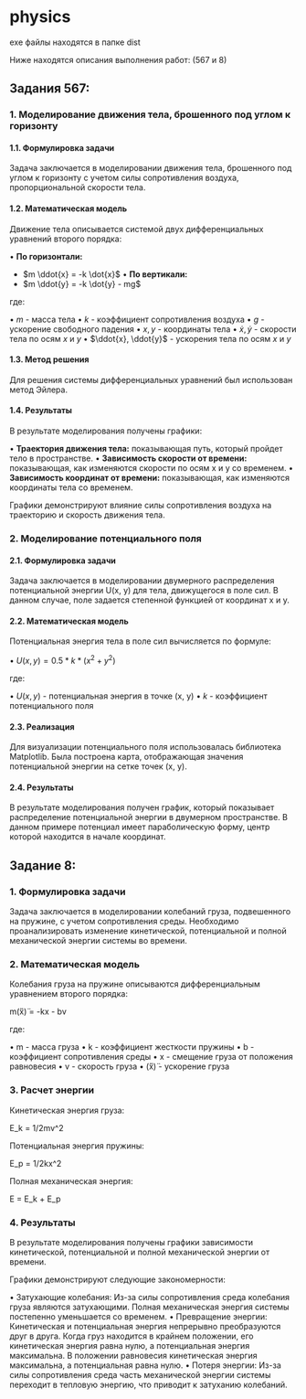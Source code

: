 # physics
exe файлы находятся в папке dist

Ниже находятся описания выполнения работ: (567 и 8)

## Задания 567:

### 1. Моделирование движения тела, брошенного под углом к горизонту

#### 1.1. Формулировка задачи

Задача заключается в моделировании движения тела, брошенного под углом к горизонту с учетом силы сопротивления воздуха, пропорциональной скорости тела. 

#### 1.2. Математическая модель

Движение тела описывается системой двух дифференциальных уравнений второго порядка:

• **По горизонтали:**
  * $m \ddot{x} = -k \dot{x}$
• **По вертикали:**
  * $m \ddot{y} = -k \dot{y} - mg$

где:

• $m$ - масса тела
• $k$ - коэффициент сопротивления воздуха
• $g$ - ускорение свободного падения
• $x, y$ - координаты тела
• $\dot{x}, \dot{y}$ - скорости тела по осям $x$ и $y$
• $\ddot{x}, \ddot{y}$ - ускорения тела по осям $x$ и $y$

#### 1.3. Метод решения

Для решения системы дифференциальных уравнений был использован метод Эйлера.

#### 1.4. Результаты

В результате моделирования получены графики:

• **Траектория движения тела:** показывающая путь, который пройдет тело в пространстве.
• **Зависимость скорости от времени:** показывающая, как изменяются скорости по осям x и y со временем.
• **Зависимость координат от времени:** показывающая, как изменяются координаты тела со временем.

Графики демонстрируют влияние силы сопротивления воздуха на траекторию и скорость движения тела.

### 2. Моделирование потенциального поля

#### 2.1. Формулировка задачи

Задача заключается в моделировании двумерного распределения потенциальной энергии U(x, y) для тела, движущегося в поле сил. В данном случае, поле задается степенной функцией от координат x и y.

#### 2.2. Математическая модель

Потенциальная энергия тела в поле сил вычисляется по формуле:

• $U(x, y) = 0.5 * k * (x^2 + y^2)$

где:

• $U(x, y)$ - потенциальная энергия в точке (x, y)
• $k$ - коэффициент потенциального поля

#### 2.3. Реализация

Для визуализации потенциального поля использовалась библиотека Matplotlib. Была построена карта, отображающая значения потенциальной энергии на сетке точек (x, y).

#### 2.4. Результаты

В результате моделирования получен график, который показывает распределение потенциальной энергии в двумерном пространстве. В данном примере потенциал имеет параболическую форму, центр которой находится в начале координат.



## Задание 8:

### 1. Формулировка задачи

Задача заключается в моделировании колебаний груза, подвешенного на пружине, с учетом сопротивления среды. Необходимо проанализировать изменение кинетической, потенциальной и полной механической энергии системы во времени.

### 2. Математическая модель

Колебания груза на пружине описываются дифференциальным уравнением второго порядка:

m(̈ẍ)̈ = -kx - bv

где:

• m - масса груза 
• k - коэффициент жесткости пружины
• b - коэффициент сопротивления среды
• x - смещение груза от положения равновесия
• v - скорость груза
• (̈ẍ)̈ - ускорение груза

### 3. Расчет энергии

Кинетическая энергия груза:

E_k = 1/2mv^2

Потенциальная энергия пружины:

E_p = 1/2kx^2

Полная механическая энергия:

E = E_k + E_p

### 4. Результаты

В результате моделирования получены графики зависимости кинетической, потенциальной и полной механической энергии от времени.

Графики демонстрируют следующие закономерности:

• Затухающие колебания: Из-за силы сопротивления среда колебания груза являются затухающими. Полная механическая энергия системы постепенно уменьшается со временем.
• Превращение энергии: Кинетическая и потенциальная энергия непрерывно преобразуются друг в друга. Когда груз находится в крайнем положении, его кинетическая энергия равна нулю, а потенциальная энергия максимальна. В положении равновесия кинетическая энергия максимальна, а потенциальная равна нулю.
• Потеря энергии: Из-за силы сопротивления среда часть механической энергии системы переходит в тепловую энергию, что приводит к затуханию колебаний.

